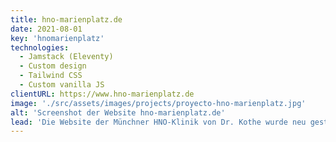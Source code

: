 ```yaml
---
title: hno-marienplatz.de
date: 2021-08-01
key: 'hnomarienplatz'
technologies:
  - Jamstack (Eleventy)
  - Custom design
  - Tailwind CSS
  - Custom vanilla JS
clientURL: https://www.hno-marienplatz.de
image: './src/assets/images/projects/proyecto-hno-marienplatz.jpg'
alt: 'Screenshot der Website hno-marienplatz.de'
lead: 'Die Website der Münchner HNO-Klinik von Dr. Kothe wurde neu gestaltet, um ein klares, vertrauenserweckendes Auftreten  zu bieten. Die Seite lief zuvor mit Wordpress. Der Relaunch verlief reibungslos und ohne Ranking-Verluste. Dank der Optimierung wird die Website nun in den Suchmaschinen deutlich besser gefunden.'
---
```

